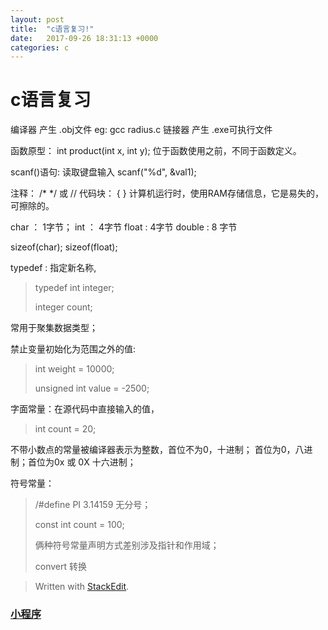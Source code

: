 ```yaml
---
layout: post
title:  "c语言复习!"
date:   2017-09-26 18:31:13 +0000
categories: c
---
```


c语言复习
========
编译器  产生 .obj文件  eg: gcc radius.c
链接器   产生 .exe可执行文件

函数原型： int product(int x, int y);
	位于函数使用之前，不同于函数定义。

scanf()语句: 读取键盘输入  scanf("%d", &val1);

注释： /*    */  或 //
代码块： { }
计算机运行时，使用RAM存储信息，它是易失的，可擦除的。

char  ： 1字节；
int ： 4字节
float :  4字节
double :   8 字节

sizeof(char);
sizeof(float);

typedef : 指定新名称,
>typedef int integer;
>
>integer count;

常用于聚集数据类型；

禁止变量初始化为范围之外的值: 
>int weight = 10000;
>
>unsigned int value = -2500;

字面常量：在源代码中直接输入的值，
>int count = 20;

不带小数点的常量被编译器表示为整数，首位不为0，十进制；
首位为0，八进制；首位为0x 或 0X 十六进制；

符号常量：
> /#define PI 3.14159   无分号；
>
> const int count = 100;
>
> 俩种符号常量声明方式差别涉及指针和作用域；
>
>    convert 转换
 

				
> Written with [StackEdit](https://stackedit.io/).

### [小程序](https://luatio.github.io/boke/)


[jekyll-docs]: https://jekyllrb.com/docs/home
[jekyll-gh]:   https://github.com/jekyll/jekyll
[jekyll-talk]: https://talk.jekyllrb.com/
